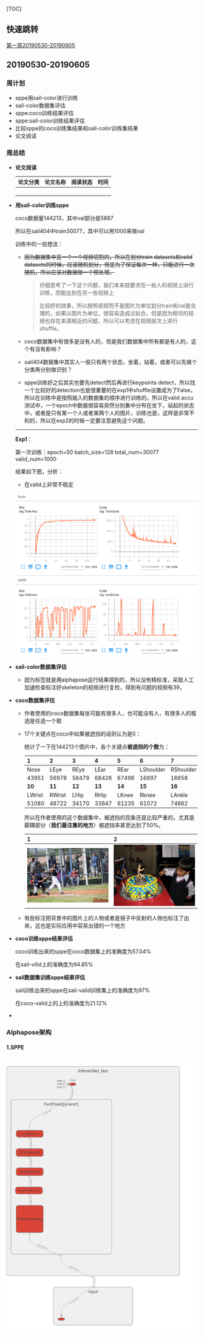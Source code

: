 [TOC]

## 快速跳转

[第一周20190530-20190605](#第一周)



## <span id="第一周">20190530-20190605</span>

### 周计划

- sppe用sail-color进行训练
- sail-color数据集评估
- sppe:coco训练结果评估
- sppe:sail-color训练结果评估
- 比较sppe的coco训练集结果和sail-color训练集结果
- 论文阅读

### 周总结

- **论文阅读**

  | 论文分类 | 论文名称 | 阅读状态 | 时间 |
  | -------- | -------- | -------- | ---- |
  |          |          |          |      |
  |          |          |          |      |
  |          |          |          |      |
  |          |          |          |      |


* **用sail-color训练sppe**

  coco数据量144213，其中val部分是5887

  所以在sail404中train30077，其中可以用1000来做val

  训练中的一些想法：

  * ~~因为数据集中是一个一个视频切割的，所以在划分train datasets和valid datasets的时候，应该随机划分，但是为了保证每次一样，只能进行一次随机，所以应该对数据做一个预处理。~~

    >仔细思考了一下这个问题，我们本来就要求在一些人的视频上进行训练，而能达到在另一些视频上
    >
    >比较好的效果，所以按照视频而不是图片为单位划分train和val是合理的，如果以图片为单位，很容易造成过拟合，但是因为相邻的视频也存在来源相近的问题，所以可以考虑在视频层次上进行shuffle。

  * coco数据集中有很多是没有人的，但是我们数据集中所有都是有人的，这个有没有影响？

  * sail404数据集中其实人一般只有两个状态，坐着，站着，或者可以先做个分类再分别做识别？

  * sppe训练好之后其实也要先detect然后再进行keypoints detect，所以找一个比较好的detection也是很重要的在exp1中shuffle设置成为了False，所以在训练中是按照输入的数据集的顺序进行训练的，所以在valid accu测试中，一个epoch中数据很容易突然分别集中分布在坐下，站起的状态中，或者是只有某一个人或者某两个人的图片，训练也是，这样是非常不利的，所以在exp2的时候一定要注意避免这个问题。

  ****

  **Exp1**：

  第一次训练：epoch=50  batch_size=128  total_num=30077  valid_num=1000

  结果如下图，分析：

  * 在valid上非常不稳定

  ![1559465896165](201906工作记录.assets/1559465896165.png)

* **sail-color数据集评估**

  * 因为标签就是用alphapose运行结果得到的，所以没有精标准，采取人工加速检查标注好skeleton的视频进行复检，得到有问题的视频有39，

* **coco数据集评估**

  * 作者使用的coco数据集每张可能有很多人，也可能没有人，有很多人的框选是任选一个框

  * 17个关键点在coco中如果被遮挡的话则认为是0：

    统计了一下在144213个图片中，各个关键点**被遮挡的个数**为：

    | 1      | 2      | 3      | 4      | 5      | 6         | 7         | 8      | 9         |
    | ------ | ------ | ------ | ------ | ------ | --------- | --------- | ------ | --------- |
    | Nose   | LEye   | REye   | LEar   | REar   | LShoulder | RShoulder | LElbow | RElbow    |
    | 43951  | 56978  | 56479  | 68426  | 67496  | 16897     | 16658     | 42541  | 40907     |
    | **10** | **11** | **12** | **13** | **14** | **15**    | **16**    | **17** | **total** |
    | LWrist | RWrist | LHip   | RHip   | LKnee  | Rknee     | LAnkle    | RAnkle |           |
    | 51080  | 48722  | 34170  | 33847  | 61235  | 61072     | 74862     | 74841  | 144213    |
    
    所以在作者使用的这个数据集中，被遮挡的现象还是比较严重的，尤其是脚踝部分（**我们最注重的地方**）被遮挡率甚至达到了50%。
    
    | 1                                                       | 2                                                       |
    | ------------------------------------------------------- | ------------------------------------------------------- |
    | ![000000089093](201906工作记录.assets/000000089093.jpg) | ![000000390731](201906工作记录.assets/000000390731.jpg) |
  
  * 有些标注把背景中的图片上的人物或者是镜子中反射的人物也标注了出来，这也是实际应用中容易出错的一个地方

* **coco训练sppe结果评估**

  coco训练出来的sppe在coco数据集上的准确度为57.04%

  在sail-vilid上的准确度为94.85%

* **sail数据集训练sppe结果评估**

  sail训练出来的sppe在sail-valid训练集上的准确度为97%

  在coco-valid上的上的准确度为21.12%

* 

### Alphapose架构

#### 1.SPPE

![graph_run=](201906工作记录.assets/graph_run=.png)